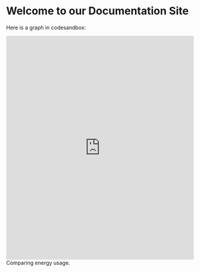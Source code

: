 # Welcome to our Documentation Site

Here is a graph in codesandbox:
 <iframe src="https://codesandbox.io/embed/compare-energy-use-area-xkdgob?fontsize=14&hidenavigation=1&theme=dark"
     style="width:100%; height:600px; border:0; border-radius: 4px; overflow:hidden;"
     title="compare-energy-use-area"
     allow="" sandbox="allow-forms allow-modals allow-popups allow-presentation allow-same-origin allow-scripts">
</iframe>
Comparing energy usage.
